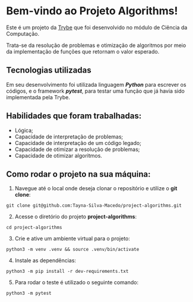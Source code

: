 # Bem-vindo ao Projeto Algorithms!

Este é um projeto da [Trybe](https://www.betrybe.com/) que foi desenvolvido no módulo de Ciência da Computação.

Trata-se da resolução de problemas e otimização de algoritmos por meio da implementação de funções que retornam o valor esperado.

## Tecnologias utilizadas

Em seu desenvolvimento foi utilizada linguagem ***Python*** para escrever os códigos, e o framework ***pytest***, para testar uma função que já havia sido implementada pela Trybe.

## Habilidades que foram trabalhadas:

  - Lógica; 
  - Capacidade de interpretação de problemas;
  - Capacidade de interpretação de um código legado;
  - Capacidade de otimizar a resolução de problemas;
  - Capacidade de otimizar algoritmos.

## Como rodar o projeto na sua máquina:

1. Navegue até o local onde deseja clonar o repositório e utilize o **git clone**:
```
git clone git@github.com:Tayna-Silva-Macedo/project-algorithms.git
```

2. Acesse o diretório do projeto **project-algorithms**:
```
cd project-algorithms
```

3. Crie e ative um ambiente virtual para o projeto:
```
python3 -m venv .venv && source .venv/bin/activate
```

4. Instale as dependências:
```
python3 -m pip install -r dev-requirements.txt
```

5. Para rodar o teste é utilizado o seguinte comando:
```
python3 -m pytest
```

